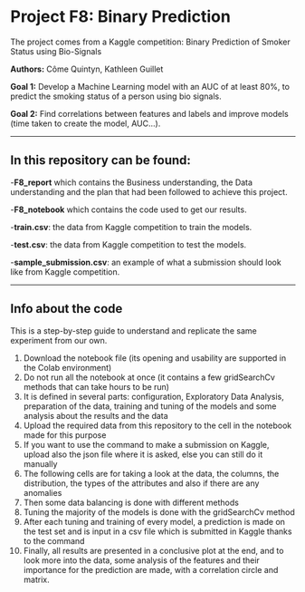 # Project F8: Binary Prediction

The project comes from a Kaggle competition: Binary Prediction of Smoker Status using Bio-Signals

**Authors:** Côme Quintyn, Kathleen Guillet

**Goal 1:** Develop a Machine Learning model with an AUC of at least 80%, to predict the smoking status of a person using bio signals.

**Goal 2:** Find correlations between features and labels and improve models (time taken to create the model, AUC…).

***

## In this repository can be found:

  -**F8_report** which contains the Business understanding, the Data understanding and the plan that had been followed to achieve this project.
  
  -**F8_notebook** which contains the code used to get our results.

  -**train.csv**: the data from Kaggle competition to train the models.

  -**test.csv**: the data from Kaggle competition to test the models.

  -**sample_submission.csv**: an example of what a submission should look like from Kaggle competition.


***

## Info about the code

This is a step-by-step guide to understand and replicate the same experiment from our own.

1. Download the notebook file (its opening and usability are supported in the Colab environment)
2. Do not run all the notebook at once (it contains a few gridSearchCv methods that can take hours to be run)
3. It is defined in several parts: configuration, Exploratory Data Analysis, preparation of the data, training and tuning of the models and some analysis about the results and the data 
4. Upload the required data from this repository to the cell in the notebook made for this purpose
5. If you want to use the command to make a submission on Kaggle, upload also the json file where it is asked, else you can still do it manually
6. The following cells are for taking a look at the data, the columns, the distribution, the types of the attributes and also if there are any anomalies
7. Then some data balancing is done with different methods
8. Tuning the majority of the models is done with the gridSearchCv method
9. After each tuning and training of every model, a prediction is made on the test set and is input in a csv file which is submitted in Kaggle thanks to the command
10. Finally, all results are presented in a conclusive plot at the end, and to look more into the data, some analysis of the features and their importance for the prediction are made, with a correlation circle and matrix.
